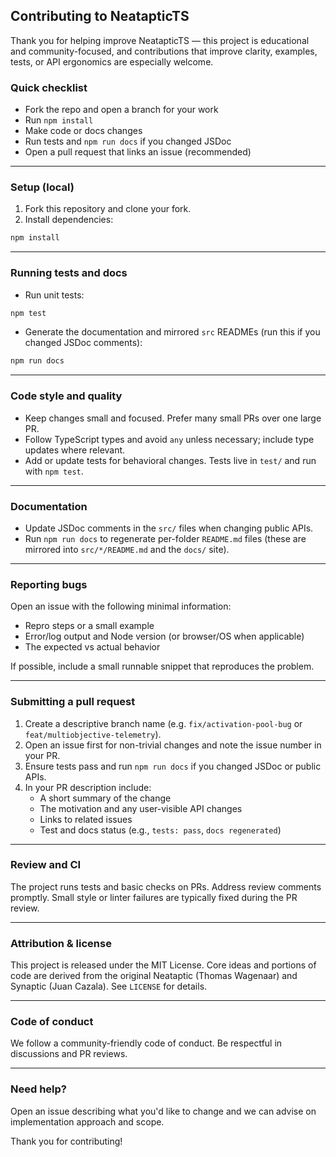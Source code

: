 ## Contributing to NeatapticTS

Thank you for helping improve NeatapticTS — this project is educational and community-focused, and contributions that improve clarity, examples, tests, or API ergonomics are especially welcome.

### Quick checklist

- Fork the repo and open a branch for your work
- Run `npm install`
- Make code or docs changes
- Run tests and `npm run docs` if you changed JSDoc
- Open a pull request that links an issue (recommended)

---

### Setup (local)

1. Fork this repository and clone your fork.
2. Install dependencies:

```powershell
npm install
```

---

### Running tests and docs

- Run unit tests:

```powershell
npm test
```

- Generate the documentation and mirrored `src` READMEs (run this if you changed JSDoc comments):

```powershell
npm run docs
```

---

### Code style and quality

- Keep changes small and focused. Prefer many small PRs over one large PR.
- Follow TypeScript types and avoid `any` unless necessary; include type updates where relevant.
- Add or update tests for behavioral changes. Tests live in `test/` and run with `npm test`.

---

### Documentation

- Update JSDoc comments in the `src/` files when changing public APIs.
- Run `npm run docs` to regenerate per-folder `README.md` files (these are mirrored into `src/*/README.md` and the `docs/` site).

---

### Reporting bugs

Open an issue with the following minimal information:

- Repro steps or a small example
- Error/log output and Node version (or browser/OS when applicable)
- The expected vs actual behavior

If possible, include a small runnable snippet that reproduces the problem.

---

### Submitting a pull request

1. Create a descriptive branch name (e.g. `fix/activation-pool-bug` or `feat/multiobjective-telemetry`).
2. Open an issue first for non-trivial changes and note the issue number in your PR.
3. Ensure tests pass and run `npm run docs` if you changed JSDoc or public APIs.
4. In your PR description include:
   - A short summary of the change
   - The motivation and any user-visible API changes
   - Links to related issues
   - Test and docs status (e.g., `tests: pass`, `docs regenerated`)

---

### Review and CI

The project runs tests and basic checks on PRs. Address review comments promptly. Small style or linter failures are typically fixed during the PR review.

---

### Attribution & license

This project is released under the MIT License. Core ideas and portions of code are derived from the original Neataptic (Thomas Wagenaar) and Synaptic (Juan Cazala). See `LICENSE` for details.

---

### Code of conduct

We follow a community-friendly code of conduct. Be respectful in discussions and PR reviews.

---

### Need help?

Open an issue describing what you'd like to change and we can advise on implementation approach and scope.

Thank you for contributing!
